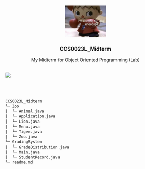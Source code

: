 <a name="readme-top"/>

<br/>

<br />
<div align="center">
  <a href="https://github.com/Gibble-Nibble">
  <!-- TODO: If you want to add logo or banner you can add it here -->
    <img src="205985bfb01cddcfc007e5664e786280.jpg" alt="" width="130" height="100">
  </a>
<!-- TODO: Change Title to the name of the title of your Project -->
  <h3 align="center">CCS0023L_Midterm</h3>
</div>
<!-- TODO: Make a short description -->
<div align="center">
  My Midterm for Object Oriented Programming (Lab)
</div>

<br />

<!-- TODO: Change the zyx-0314 into your github username  -->
<!-- TODO: Change the WD-Template-Project into the same name of your folder -->
![](https://visit-counter.vercel.app/counter.png?page=Gibble-Nibble/CCS0023L_Midterm)

<br/>
<br/>

```
CCS0023L_Midterm
└─ Zoo
|  └─ Animal.java
|  └─ Application.java
|  └─ Lion.java
|  └─ Menu.java
|  └─ Tiger.java
|  └─ Zoo.java
└─ GradingSystem
|  └─ GradeDistribution.java
|  └─ Main.java
|  └─ StudentRecord.java
└─ readme.md
```
